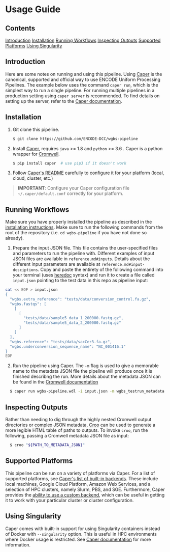# Usage Guide

## Contents

[Introduction](usage.md#introduction)
[Installation](usage.md#installation)
[Running Workflows](usage.md#running-workflows)
[Inspecting Outputs](usage.md#inspecting-outputs)
[Supported Platforms](usage.md#inspecting-outputs)
[Using Singularity](usage.md#using-singularity)

## Introduction

Here are some notes on running and using this pipeline. Using [Caper](https://github.com/ENCODE-DCC/caper) is the canonical, supported and official way to use ENCODE Uniform Processing Pipelines. The example below uses the command `caper run`, which is the simplest way to run a single pipeline. For running multiple pipelines in a production setting using `caper server` is recommended. To find details on setting up the server, refer to the [Caper documentation](https://github.com/ENCODE-DCC/caper/blob/master/DETAILS.md#usage).

## Installation

1. Git clone this pipeline.
    ```bash
    $ git clone https://github.com/ENCODE-DCC/wgbs-pipeline
    ```

2. Install [Caper](https://github.com/ENCODE-DCC/caper), requires `java` >= 1.8 and `python` >= 3.6 . Caper is a python wrapper for [Cromwell](https://github.com/broadinstitute/cromwell).
    ```bash
    $ pip install caper  # use pip3 if it doesn't work
    ```

3. Follow [Caper's README](https://github.com/ENCODE-DCC/caper) carefully to configure it for your platform (local, cloud, cluster, etc.)
> **IMPORTANT**: Configure your Caper configuration file `~/.caper/default.conf` correctly for your platform.

## Running Workflows

Make sure you have properly installed the pipeline as described in the [installation instructions](usage.md#installation). Make sure to run the following commands from the root of the repository (i.e. `cd wgbs-pipeline` if you have not done so already).

1. Prepare the input JSON file. This file contains the user-specified files and parameters to run the pipeline with. Different examples of input JSON files are available in `reference.md#inputs`. Details about the different input parameters are available at `reference.md#input-desciptions`. Copy and paste the entirety of the following command into your terminal (uses [heredoc](https://tldp.org/LDP/abs/html/here-docs.html) syntax) and run it to create a file called `input.json` pointing to the test data in this repo as pipeline input:

```bash
cat << EOF > input.json
{
  "wgbs.extra_reference": "tests/data/conversion_control.fa.gz",
  "wgbs.fastqs": [
    [
      [
        "tests/data/sample5_data_1_200000.fastq.gz",
        "tests/data/sample5_data_2_200000.fastq.gz"
      ]
    ]
  ],
  "wgbs.reference": "tests/data/sacCer3.fa.gz",
  "wgbs.underconversion_sequence_name": "NC_001416.1"
}
EOF
```

2. Run the pipeline using Caper. The `-m` flag is used to give a memorable name to the metadata JSON file the pipeline will produce once it is finished describng the run. More details about the metadata JSON can be found in the [Cromwell documentation](https://cromwell.readthedocs.io/en/stable/api/RESTAPI/#workflowmetadataresponse)

```bash
  $ caper run wgbs-pipeline.wdl -i input.json -m wgbs_testrun_metadata.json
```

## Inspecting Outputs

Rather than needing to dig through the highly nested Cromwell output directories or complex JSON metadata, [Croo](https://github.com/ENCODE-DCC/croo) can be used to generate a more legible HTML table of paths to outputs. To invoke `croo`, run the following, passing a Cromwell metadata JSON file as input:

```bash
  $ croo "${PATH_TO_METADATA_JSON}"
```

## Supported Platforms

This pipeline can be run on a variety of platforms via Caper. For a list of supported platforms, see [Caper's list of built-in backends](https://github.com/ENCODE-DCC/caper/blob/master/DETAILS.md#built-in-backends). These include local machines, Google Cloud Platform, Amazon Web Services, and a selection of HPC clusters, namely Slurm, PBS, and SGE. Furthermore, Caper provides the [ability to use a custom backend](https://github.com/ENCODE-DCC/caper#running-pipelines-on-a-custom-backend), which can be useful in getting it to work with your particular cluster or cluster configuration.

## Using Singularity

Caper comes with built-in support for using Singularity containers instead of Docker with `--singularity` option. This is useful in HPC environments where Docker usage is restricted. See [Caper documentation](https://github.com/ENCODE-DCC/caper/blob/master/DETAILS.md) for more information.

